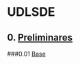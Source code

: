 # UDLSDE
## 0. [Preliminares](https://github.com/jazaineam1/UDLSDE/blob/master/Cuadernos/Intro%20R.ipynb)
###0.01 [Base](https://github.com/jazaineam1/UDLSDE/blob/master/Cuadernos/DATOS.xlsx)
